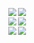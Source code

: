 [![](https://github-readme-stats.vercel.app/api/top-langs/?username=Lzhyrifx&layout=compact&theme=tokyonight&#gh-dark-mode-only)](https://github.com/anuraghazra/github-readme-stats#gh-dark-mode-only)
[![](https://github-readme-stats.vercel.app/api/top-langs/?username=Lzhyrifx&layout=compact&theme=default&#gh-light-mode-only)](https://github.com/anuraghazra/github-readme-stats#gh-light-mode-only)
<br>
[![](https://github-readme-stats.vercel.app/api?username=Lzhyrifx&show_icons=true&theme=tokyonight#gh-dark-mode-only)](https://github.com/anuraghazra/github-readme-stats#gh-dark-mode-only)
[![](https://github-readme-stats.vercel.app/api?username=Lzhyrifx&show_icons=true&theme=default#gh-light-mode-only)](https://github.com/anuraghazra/github-readme-stats#gh-light-mode-only)
<br>
[![](https://github-readme-activity-graph.cyclic.app/graph?username=Lzhyrifx&theme=react#gh-dark-mode-only)](https://github.com/anuraghazra/github-readme-stats#gh-dark-mode-only)
[![](https://github-readme-activity-graph.cyclic.app/graph?username=Lzhyrifx&bg_color=#ffffff#gh-light-mode-only)](https://github.com/anuraghazra/github-readme-stats#gh-light-mode-only)
